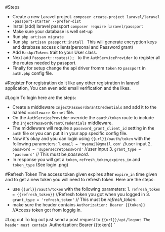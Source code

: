 #Steps

- Create a new Laravel project.
        `composer create-project laravel/laravel -passport-starter --prefer-dist`
- Install(add) laravel passport
    `composer require laravel/passport`
- Make sure your database is well set-up
- Run `php artisan migrate `
- Run `php artisan passport:install ` This will generate encryption keys and     database access clients(personal and Password grant) 
- Add `HasApiTokens` trait to your User class. 
- Next add `Passport::routes(); ` to the `AuthServiceProvider` to register all  the routes needed by passport.
- Finally for setup change the api driver fromm `token` ro `passport` in         `auth.php` config file.

#Register
For registration do it like any other registration in laravel application, You can even add email verification and the likes.

#Login
To login here are the steps:
- Create a middleware `InjectPasswordGrantCredentials` and add it to the  named `middleware Kernel` file.
- On the `AuthServiceProvider` override the `oauth/token` route to include the `InjectPasswordGrantCredentials` middleware.
- The middleware will require a `password_grant_client_id` setting in the `auth` file or you can put it in your app specific config file.
- Now it's okay and you can login using `{{url}}/oauth/token` with the following parameters: 
        1. `email = 'myemail@gmail.com'` //user input
        2. `password = 'supersecretpassword'` //user input
        3. `grant_type = 'password'`  // This must be *password*.
- In response you will get a `token`, `refresh_token`,`expires_in` and `token_type` (See login .png)

#Refresh Token
The access token given expires after `expire_in` time given and to get a new token you will need to refresh token.
Here are the steps:
- use  `{{url}}/oauth/token` with the following parameters: 
        1. `refresh_token = {{refresh_token}}` //Refresh token you got when you logged in
        3. `grant_type = 'refresh_token'`  // This must be *refresh_token*.
- make sure the header contains `Authorization: Bearer {{token}} ` //Access token got from loggig in.

#Log out
To log out just send a post request to `{{url}}/api/logout
The header must contain `Authorization: Bearer {{token}} `

